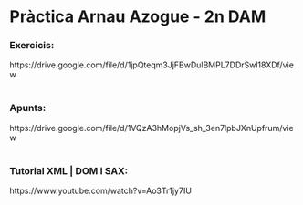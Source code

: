 <h1>Pràctica Arnau Azogue - 2n DAM</h1>

<h3>Exercicis:</h3>
https://drive.google.com/file/d/1jpQteqm3JjFBwDulBMPL7DDrSwl18XDf/view
<br>
<br>
<h3>Apunts:</h3>
https://drive.google.com/file/d/1VQzA3hMopjVs_sh_3en7lpbJXnUpfrum/view
<br>
<br>
<h3>Tutorial XML | DOM i SAX: </h3>
https://www.youtube.com/watch?v=Ao3Tr1jy7IU

